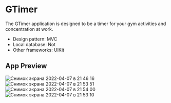 # GTimer
The GTimer application is designed to be a timer for your gym activities and concentration at work.

+ Design pattern: MVC
+ Local database: Not
+ Other frameworks: UIKit

## App Preview
![Снимок экрана 2022-04-07 в 21 46 16](https://user-images.githubusercontent.com/92751604/162282710-aa87fd84-58be-4f05-8eab-bcc62bfa3027.jpg)
![Снимок экрана 2022-04-07 в 21 53 51](https://user-images.githubusercontent.com/92751604/162282734-fc620fc1-15f5-4ad0-88b5-5afa47dd4629.jpg)
![Снимок экрана 2022-04-07 в 21 54 00](https://user-images.githubusercontent.com/92751604/162282749-6cec7090-ae94-4e67-9b8b-de33743a6bf8.jpg)
![Снимок экрана 2022-04-07 в 21 53 10](https://user-images.githubusercontent.com/92751604/162282772-26b423bc-3681-4a89-8ea0-cf3a79f64c4b.jpg)
